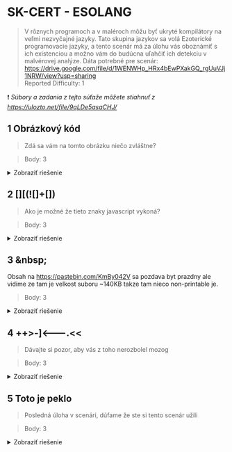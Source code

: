 # SK-CERT - ESOLANG
> V rôznych programoch a v maléroch môžu byť ukryté kompilátory na veľmi nezvyčajné jazyky. Tato skupina jazykov sa volá Ezoterické programovacie jazyky, a tento scenár má za úlohu vás oboznámiť s ich existenciou a možno vám do budúcna uľahčiť ich detekciu v malvérovej analýze. Dáta potrebné pre scenár: https://drive.google.com/file/d/1WENWHp_HRx4bEwPXakGQ_rgUuVJj1NRW/view?usp=sharing <br/>
Reported Difficulty: 1

:exclamation: *Súbory a zadania z tejto súťaže môžete stiahnuť z https://ulozto.net/file/9qLDe5asaCHJ/*

## 	1 Obrázkový kód
> Zdá sa vám na tomto obrázku niečo zvláštne?

> Body: 3

<details>
<summary>Zobraziť riešenie</summary>

Stahujeme fakt zvlasny obrazok:

![](images/2022-04-21-10-22-06.png)

Po trosku googlenia o ezoterickych kodoch, sa nam pozdavalo ze toto bude `piet` kod (http://www.bertnase.de/npiet/). Po uplodovani do http://www.bertnase.de/npiet/npiet-execute.php ziskavame flag

![](images/2022-03-09-22-25-13.png)

```
flag: SK-CERT{1m4g3_pr0gr4m}
```
</details>

## 2 [][(![]+[])
> Ako je možné že tieto znaky javascript vykoná?

> Body: 3

<details>
<summary>Zobraziť riešenie</summary>

Dalsia uloha, pozerame co to je na https://jsfiddle.net/wngjsvcq/

![](images/2022-04-21-10-25-40.png)

Toto je [JSFUCK](https://en.wikipedia.org/wiki/JSFuck), trosku to trvalo kym som natrafil na deobfuscator ktory to podporoval: https://enkhee-osiris.github.io/Decoder-JSFuck/.
Bolo treba zvolit JSFuck `v0.5.0` a zaskrtnut `With eval`:

![](images/2022-03-10-18-12-52.png)

```
flag: SK-CERT{wh47_7h3_j5fu*k}
```
</details>

## 3 \&nbsp;

Obsah na https://pastebin.com/KmBy042V sa pozdava byt prazdny ale vidime ze tam je velkost suboru ~140KB takze tam nieco non-printable je. 

> Body: 3

<details>
<summary>Zobraziť riešenie</summary>

![](images/2022-03-10-18-43-17.png)

Stiahneme si ten subor a pozrieme cez HEX editor, vidime tam hex code `20` (Space), `09` (Horizontal tab), `0d` (Carriage return) a `0a` (Line feed) co su vsetko non-printable znaky z ASCII tabulky.

![](images/2022-04-21-11-01-02.png)

Po nejakom case googlenie zistujeme ze je dalsi z ezoterickyck kodov - `Whitespace` - a nahazame aj dekoder na nasej vernej https://www.dcode.fr/whitespace-language. Po uploadovani suboru, mame flag a dalsiu ulohu:

![](images/2022-03-10-18-48-41.png)

```
flag: SK-CERT{1nv151bl3_wh1735p4c3_c0d3}
```
</details>

## 4 ++>-]<---.<<
> Dávajte si pozor, aby vás z toho nerozbolel mozog

> Body: 3

<details>
<summary>Zobraziť riešenie</summary>

Dalsi z exemplarov je `Brainfuck` a hned pouzijeme decoder na https://www.dcode.fr/brainfuck-language:

![](images/2022-03-10-21-18-56.png)

```
flag: SK-CERT{my_br41n_hur75}
```
</details>

## 5 Toto je peklo
> Posledná úloha v scenári, dúfame že ste si tento scenár užili

> Body: 3

<details>
<summary>Zobraziť riešenie</summary>

Z predchazajucej ulohy vysiel taky divny retazec nahodnych znakov, skusili sme vsetky dekodery na https://www.dcode.fr/tools-list#programming_language a ani jeden nepomohol. Google nas zaviedol na https://weekly-geekly.imtqy.com/articles/313334/index.html a skusame najst [dekompilator](https://www.tutorialspoint.com/execute_malbolge_online.php) na `Malbolge` (deviaty kruh Danteho pekla :))

![](images/2022-03-10-21-34-45.png)

```
flag: SK-CERT{31gh7h_c1rcl3_0f_h3ll}
```
</details>
